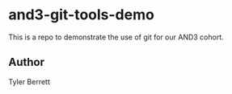 # and3-git-tools-demo
This is a repo to demonstrate the use of git for our AND3 cohort.

## Author
Tyler Berrett
